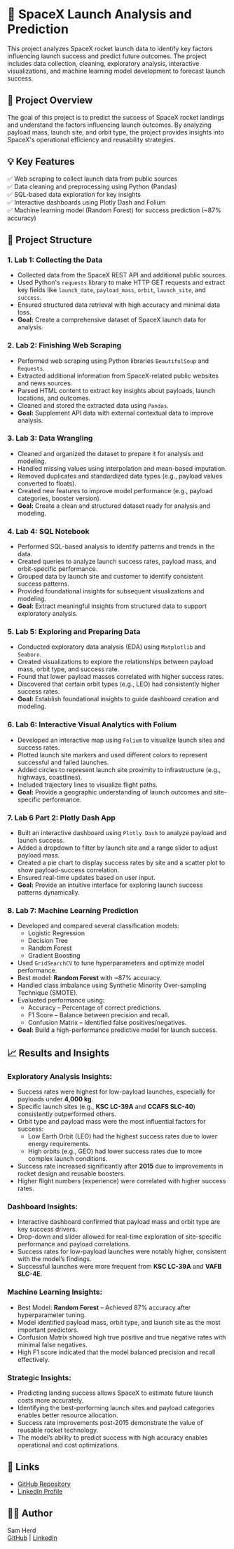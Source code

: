 # 🚀 SpaceX Launch Analysis and Prediction  
This project analyzes SpaceX rocket launch data to identify key factors influencing launch success and predict future outcomes. The project includes data collection, cleaning, exploratory analysis, interactive visualizations, and machine learning model development to forecast launch success.  

## 📌 **Project Overview**  
The goal of this project is to predict the success of SpaceX rocket landings and understand the factors influencing launch outcomes. By analyzing payload mass, launch site, and orbit type, the project provides insights into SpaceX's operational efficiency and reusability strategies.  

## 💡 **Key Features**  
✅ Web scraping to collect launch data from public sources  
✅ Data cleaning and preprocessing using Python (Pandas)  
✅ SQL-based data exploration for key insights  
✅ Interactive dashboards using Plotly Dash and Folium  
✅ Machine learning model (Random Forest) for success prediction (~87% accuracy)  

## 🚀 **Project Structure**  
### **1. Lab 1: Collecting the Data**  
- Collected data from the SpaceX REST API and additional public sources.  
- Used Python's `requests` library to make HTTP GET requests and extract key fields like `launch_date`, `payload_mass`, `orbit`, `launch_site`, and `success`.  
- Ensured structured data retrieval with high accuracy and minimal data loss.  
- **Goal:** Create a comprehensive dataset of SpaceX launch data for analysis.  

### **2. Lab 2: Finishing Web Scraping**  
- Performed web scraping using Python libraries `BeautifulSoup` and `Requests`.  
- Extracted additional information from SpaceX-related public websites and news sources.  
- Parsed HTML content to extract key insights about payloads, launch locations, and outcomes.  
- Cleaned and stored the extracted data using `Pandas`.  
- **Goal:** Supplement API data with external contextual data to improve analysis.  

### **3. Lab 3: Data Wrangling**  
- Cleaned and organized the dataset to prepare it for analysis and modeling.  
- Handled missing values using interpolation and mean-based imputation.  
- Removed duplicates and standardized data types (e.g., payload values converted to floats).  
- Created new features to improve model performance (e.g., payload categories, booster version).  
- **Goal:** Create a clean and structured dataset ready for analysis and modeling.  

### **4. Lab 4: SQL Notebook**  
- Performed SQL-based analysis to identify patterns and trends in the data.  
- Created queries to analyze launch success rates, payload mass, and orbit-specific performance.  
- Grouped data by launch site and customer to identify consistent success patterns.  
- Provided foundational insights for subsequent visualizations and modeling.  
- **Goal:** Extract meaningful insights from structured data to support exploratory analysis.  

### **5. Lab 5: Exploring and Preparing Data**  
- Conducted exploratory data analysis (EDA) using `Matplotlib` and `Seaborn`.  
- Created visualizations to explore the relationships between payload mass, orbit type, and success rate.  
- Found that lower payload masses correlated with higher success rates.  
- Discovered that certain orbit types (e.g., LEO) had consistently higher success rates.  
- **Goal:** Establish foundational insights to guide dashboard creation and modeling.  

### **6. Lab 6: Interactive Visual Analytics with Folium**  
- Developed an interactive map using `Folium` to visualize launch sites and success rates.  
- Plotted launch site markers and used different colors to represent successful and failed launches.  
- Added circles to represent launch site proximity to infrastructure (e.g., highways, coastlines).  
- Included trajectory lines to visualize flight paths.  
- **Goal:** Provide a geographic understanding of launch outcomes and site-specific performance.  

### **7. Lab 6 Part 2: Plotly Dash App**  
- Built an interactive dashboard using `Plotly Dash` to analyze payload and launch success.  
- Added a dropdown to filter by launch site and a range slider to adjust payload mass.  
- Created a pie chart to display success rates by site and a scatter plot to show payload-success correlation.  
- Ensured real-time updates based on user input.  
- **Goal:** Provide an intuitive interface for exploring launch success patterns dynamically.  

### **8. Lab 7: Machine Learning Prediction**  
- Developed and compared several classification models:  
   - Logistic Regression  
   - Decision Tree  
   - Random Forest  
   - Gradient Boosting  
- Used `GridSearchCV` to tune hyperparameters and optimize model performance.  
- Best model: **Random Forest** with ~87% accuracy.  
- Handled class imbalance using Synthetic Minority Over-sampling Technique (SMOTE).  
- Evaluated performance using:  
   - Accuracy – Percentage of correct predictions.  
   - F1 Score – Balance between precision and recall.  
   - Confusion Matrix – Identified false positives/negatives.  
- **Goal:** Build a high-performance predictive model for launch success.  

## 📈 **Results and Insights**  
### **Exploratory Analysis Insights:**  
- Success rates were highest for low-payload launches, especially for payloads under **4,000 kg**.  
- Specific launch sites (e.g., **KSC LC-39A** and **CCAFS SLC-40**) consistently outperformed others.  
- Orbit type and payload mass were the most influential factors for success:  
   - Low Earth Orbit (LEO) had the highest success rates due to lower energy requirements.  
   - High orbits (e.g., GEO) had lower success rates due to more complex launch conditions.  
- Success rate increased significantly after **2015** due to improvements in rocket design and reusable boosters.  
- Higher flight numbers (experience) were correlated with higher success rates.  

### **Dashboard Insights:**  
- Interactive dashboard confirmed that payload mass and orbit type are key success drivers.  
- Drop-down and slider allowed for real-time exploration of site-specific performance and payload correlations.  
- Success rates for low-payload launches were notably higher, consistent with the model’s findings.  
- Successful launches were more frequent from **KSC LC-39A** and **VAFB SLC-4E**.  

### **Machine Learning Insights:**  
- Best Model: **Random Forest** – Achieved 87% accuracy after hyperparameter tuning.  
- Model identified payload mass, orbit type, and launch site as the most important predictors.  
- Confusion Matrix showed high true positive and true negative rates with minimal false negatives.  
- High F1 score indicated that the model balanced precision and recall effectively.  

### **Strategic Insights:**  
- Predicting landing success allows SpaceX to estimate future launch costs more accurately.  
- Identifying the best-performing launch sites and payload categories enables better resource allocation.  
- Success rate improvements post-2015 demonstrate the value of reusable rocket technology.  
- The model’s ability to predict success with high accuracy enables operational and cost optimizations.  

## 🔗 **Links**  
- [GitHub Repository](https://github.com/SamHerd/IBMCapstone)  
- [LinkedIn Profile](https://www.linkedin.com/in/samherd)  

## 👨‍💻 **Author**  
Sam Herd  
[GitHub](https://github.com/SamHerd) | [LinkedIn](https://www.linkedin.com/in/samherd)  
